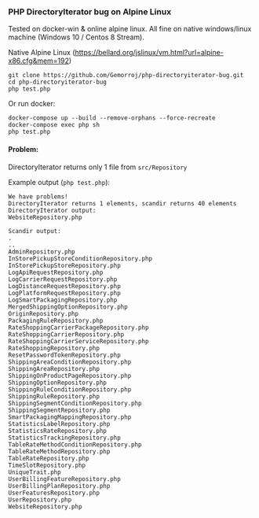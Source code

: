 ### PHP DirectoryIterator bug on Alpine Linux

Tested on docker-win & online alpine linux.
All fine on native windows/linux machine (Windows 10 / Centos 8 Stream).

Native Alpine Linux (https://bellard.org/jslinux/vm.html?url=alpine-x86.cfg&mem=192)
```
git clone https://github.com/Gemorroj/php-directoryiterator-bug.git
cd php-directoryiterator-bug
php test.php
```

Or run docker:
```
docker-compose up --build --remove-orphans --force-recreate
docker-compose exec php sh
php test.php
```

#### Problem:
DirectoryIterator returns only 1 file from `src/Repository`

Example output (`php test.php`):
```
We have problems!
DirectoryIterator returns 1 elements, scandir returns 40 elements
DirectoryIterator output:
WebsiteRepository.php

Scandir output:
.
..
AdminRepository.php
InStorePickupStoreConditionRepository.php
InStorePickupStoreRepository.php
LogApiRequestRepository.php
LogCarrierRequestRepository.php
LogDistanceRequestRepository.php
LogPlatformRequestRepository.php
LogSmartPackagingRepository.php
MergedShippingOptionRepository.php
OriginRepository.php
PackagingRuleRepository.php
RateShoppingCarrierPackageRepository.php
RateShoppingCarrierRepository.php
RateShoppingCarrierServiceRepository.php
RateShoppingRepository.php
ResetPasswordTokenRepository.php
ShippingAreaConditionRepository.php
ShippingAreaRepository.php
ShippingOnProductPageRepository.php
ShippingOptionRepository.php
ShippingRuleConditionRepository.php
ShippingRuleRepository.php
ShippingSegmentConditionRepository.php
ShippingSegmentRepository.php
SmartPackagingMappingRepository.php
StatisticsLabelRepository.php
StatisticsRateRepository.php
StatisticsTrackingRepository.php
TableRateMethodConditionRepository.php
TableRateMethodRepository.php
TableRateRepository.php
TimeSlotRepository.php
UniqueTrait.php
UserBillingFeatureRepository.php
UserBillingPlanRepository.php
UserFeaturesRepository.php
UserRepository.php
WebsiteRepository.php
```
